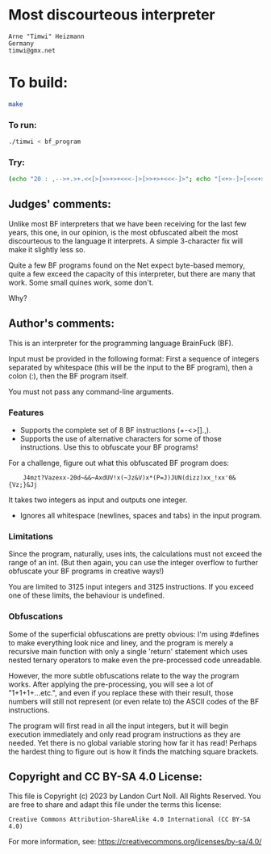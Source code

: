 # Most discourteous interpreter

    Arne "Timwi" Heizmann
    Germany
    timwi@gmx.net

# To build:

```sh
make
```

### To run:

```sh
./timwi < bf_program
```

### Try:

```sh
(echo "20 : ,-->+.>+.<<[>[>>+>+<<<-]>[>>+>+<<<-]>"; echo "[<+>-]>[<<<+>>>-]>[-]<<<<.<-]") | ./timwi
```

## Judges' comments:

Unlike most BF interpreters that we have been receiving for the last few
years, this one, in our opinion, is the most obfuscated albeit the most
discourteous to the language it interprets. A simple 3-character fix will make
it slightly less so.

Quite a few BF programs found on the Net expect byte-based memory, quite a few
exceed the capacity of this interpreter, but there are many that work. Some
small quines work, some don't.

Why?

## Author's comments:

This is an interpreter for the programming language BrainFuck (BF).

Input must be provided in the following format: First a sequence of integers
separated by whitespace (this will be the input to the BF program), then a
colon (:), then the BF program itself.

You must not pass any command-line arguments.

### Features

  * Supports the complete set of 8 BF instructions (+-<>[].,).
  * Supports the use of alternative characters for some of those instructions.
Use this to obfuscate your BF programs!

For a challenge, figure out what this obfuscated BF program does:

        J4mzt?Vazexx-20d~&&~AxdUV!x(~Jz&V)x*(P=J)JUN(dizz)xx_!xx'0&{Vz;}&Jj

It takes two integers as input and outputs one integer.

  * Ignores all whitespace (newlines, spaces and tabs) in the input program.

### Limitations

Since the program, naturally, uses ints, the calculations must not exceed the
range of an int. (But then again, you can use the integer overflow to further
obfuscate your BF programs in creative ways!)

You are limited to 3125 input integers and 3125 instructions. If you exceed
one of these limits, the behaviour is undefined.

### Obfuscations

Some of the superficial obfuscations are pretty obvious: I'm using #defines to
make everything look nice and liney, and the program is merely a recursive
main function with only a single 'return' statement which uses nested ternary
operators to make even the pre-processed code unreadable.

However, the more subtle obfuscations relate to the way the program works.
After applying the pre-processing, you will see a lot of "1+1+1+...etc.", and
even if you replace these with their result, those numbers will still not
represent (or even relate to) the ASCII codes of the BF instructions.

The program will first read in all the input integers, but it will begin
execution immediately and only read program instructions as they are needed.
Yet there is no global variable storing how far it has read! Perhaps the
hardest thing to figure out is how it finds the matching square brackets.

## Copyright and CC BY-SA 4.0 License:

This file is Copyright (c) 2023 by Landon Curt Noll.  All Rights Reserved.
You are free to share and adapt this file under the terms this license:

    Creative Commons Attribution-ShareAlike 4.0 International (CC BY-SA 4.0)

For more information, see: https://creativecommons.org/licenses/by-sa/4.0/
